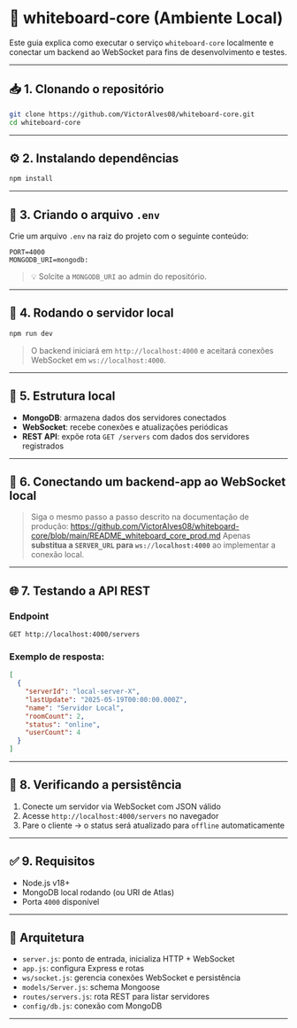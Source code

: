 # 🧠 whiteboard-core (Ambiente Local)

Este guia explica como executar o serviço `whiteboard-core` localmente e conectar um backend ao WebSocket para fins de desenvolvimento e testes.

---

## 📥 1. Clonando o repositório

```bash
git clone https://github.com/VictorAlves08/whiteboard-core.git
cd whiteboard-core
```

---

## ⚙️ 2. Instalando dependências

```bash
npm install
```

---

## 🔐 3. Criando o arquivo `.env`

Crie um arquivo `.env` na raiz do projeto com o seguinte conteúdo:

```env
PORT=4000
MONGODB_URI=mongodb:
```

> 💡 Solcite a `MONGODB_URI` ao admin do repositório.

---

## 🚀 4. Rodando o servidor local

```bash
npm run dev
```

> O backend iniciará em `http://localhost:4000` e aceitará conexões WebSocket em `ws://localhost:4000`.

---

## 🧩 5. Estrutura local

- **MongoDB**: armazena dados dos servidores conectados
- **WebSocket**: recebe conexões e atualizações periódicas
- **REST API**: expõe rota `GET /servers` com dados dos servidores registrados

---

## 🔌 6. Conectando um backend-app ao WebSocket local

> Siga o mesmo passo a passo descrito na documentação de produção:
> https://github.com/VictorAlves08/whiteboard-core/blob/main/README_whiteboard_core_prod.md
> Apenas **substitua a `SERVER_URL` para `ws://localhost:4000`** ao implementar a conexão local.

---

## 🌐 7. Testando a API REST

### Endpoint

```
GET http://localhost:4000/servers
```

### Exemplo de resposta:

```json
[
  {
    "serverId": "local-server-X",
    "lastUpdate": "2025-05-19T00:00:00.000Z",
    "name": "Servidor Local",
    "roomCount": 2,
    "status": "online",
    "userCount": 4
  }
]
```

---

## 🧪 8. Verificando a persistência

1. Conecte um servidor via WebSocket com JSON válido
2. Acesse `http://localhost:4000/servers` no navegador
3. Pare o cliente → o status será atualizado para `offline` automaticamente

---

## ✅ 9. Requisitos

- Node.js v18+
- MongoDB local rodando (ou URI de Atlas)
- Porta `4000` disponível

---

## 🧠 Arquitetura

- `server.js`: ponto de entrada, inicializa HTTP + WebSocket
- `app.js`: configura Express e rotas
- `ws/socket.js`: gerencia conexões WebSocket e persistência
- `models/Server.js`: schema Mongoose
- `routes/servers.js`: rota REST para listar servidores
- `config/db.js`: conexão com MongoDB

---
